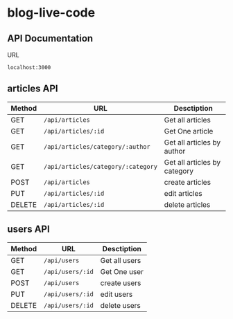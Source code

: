 # blog-live-code

## API Documentation
URL
```
localhost:3000
```

## articles API

Method | URL |Desctiption
------------ | ------------- | -------------
GET | ```/api/articles```| Get all articles
GET | ```/api/articles/:id```| Get One article
GET | ```/api/articles/category/:author```| Get all articles by author
GET | ```/api/articles/category/:category```| Get all articles by category
POST | ```/api/articles```| create articles
PUT | ```/api/articles/:id```| edit articles
DELETE | ```/api/articles/:id```| delete articles

## users API

Method | URL |Desctiption
------------ | ------------- | -------------
GET | ```/api/users```| Get all users
GET | ```/api/users/:id```| Get One user
POST | ```/api/users```| create users
PUT | ```/api/users/:id```| edit users
DELETE | ```/api/users/:id```| delete users
